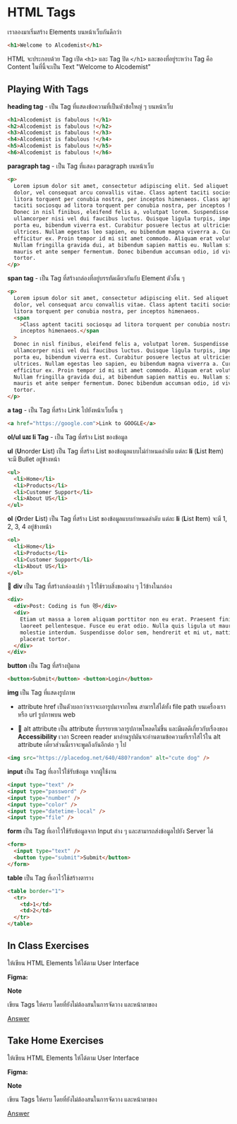 # HTML Tags

เราลองมาเริ่มสร้าง Elements บนหน้าเว็บกันดีกว่า

```html
<h1>Welcome to Alcodemist</h1>
```

HTML จะประกอบด้วย Tag เปิด `<h1>` และ Tag ปิด `</h1>` และของที่อยู่ระหว่าง Tag คือ Content ในที่นี้จะเป็น Text "Welcome to Alcodemist"

## Playing With Tags

**heading tag** - เป็น Tag ที่แสดงข้อความที่เป็นหัวข้อใหญ่ ๆ บนหน้าเว็บ

```html
<h1>Alcodemist is fabulous !</h1>
<h2>Alcodemist is fabulous !</h2>
<h3>Alcodemist is fabulous !</h3>
<h4>Alcodemist is fabulous !</h4>
<h5>Alcodemist is fabulous !</h5>
<h6>Alcodemist is fabulous !</h6>
```

**paragraph tag** - เป็น Tag ที่แสดง paragraph บนหน้าเว็บ

```html
<p>
  Lorem ipsum dolor sit amet, consectetur adipiscing elit. Sed aliquet elit
  dolor, vel consequat arcu convallis vitae. Class aptent taciti sociosqu ad
  litora torquent per conubia nostra, per inceptos himenaeos. Class aptent
  taciti sociosqu ad litora torquent per conubia nostra, per inceptos himenaeos.
  Donec in nisl finibus, eleifend felis a, volutpat lorem. Suspendisse
  ullamcorper nisi vel dui faucibus luctus. Quisque ligula turpis, imperdiet eu
  porta eu, bibendum viverra est. Curabitur posuere lectus at ultricies
  ultrices. Nullam egestas leo sapien, eu bibendum magna viverra a. Curabitur et
  efficitur ex. Proin tempor id mi sit amet commodo. Aliquam erat volutpat.
  Nullam fringilla gravida dui, at bibendum sapien mattis eu. Nullam sit amet
  mauris et ante semper fermentum. Donec bibendum accumsan odio, id viverra
  tortor.
</p>
```

**span tag** - เป็น Tag ที่สร้างกล่องที่อยู่บรรทัดเดียวกันกับ Element ตัวอื่น ๆ

```html
<p>
  Lorem ipsum dolor sit amet, consectetur adipiscing elit. Sed aliquet elit
  dolor, vel consequat arcu convallis vitae. Class aptent taciti sociosqu ad
  litora torquent per conubia nostra, per inceptos himenaeos.
  <span
    >Class aptent taciti sociosqu ad litora torquent per conubia nostra, per
    inceptos himenaeos.</span
  >
  Donec in nisl finibus, eleifend felis a, volutpat lorem. Suspendisse
  ullamcorper nisi vel dui faucibus luctus. Quisque ligula turpis, imperdiet eu
  porta eu, bibendum viverra est. Curabitur posuere lectus at ultricies
  ultrices. Nullam egestas leo sapien, eu bibendum magna viverra a. Curabitur et
  efficitur ex. Proin tempor id mi sit amet commodo. Aliquam erat volutpat.
  Nullam fringilla gravida dui, at bibendum sapien mattis eu. Nullam sit amet
  mauris et ante semper fermentum. Donec bibendum accumsan odio, id viverra
  tortor.
</p>
```

**a tag** - เป็น Tag ที่สร้าง Link ไปยังหน้าเว็บอื่น ๆ

```html
<a href="https://google.com">Link to GOOGLE</a>
```

**ol/ul และ li Tag** - เป็น Tag ที่สร้าง List ของข้อมูล

**ul** (**U**norder **L**ist) เป็น Tag ที่สร้าง List ของข้อมูลแบบไม่กำหนดลำดับ แต่ละ **li** (**L**ist **I**tem) จะมี Bullet อยู่ข้างหน้า

```html
<ul>
  <li>Home</li>
  <li>Products</li>
  <li>Customer Support</li>
  <li>About US</li>
</ul>
```

**ol** (**O**rder **L**ist) เป็น Tag ที่สร้าง List ของข้อมูลแบบกำหนดลำดับ แต่ละ **li** (**L**ist **I**tem) จะมี 1, 2, 3, 4 อยู่ข้างหน้า

```html
<ol>
  <li>Home</li>
  <li>Products</li>
  <li>Customer Support</li>
  <li>About US</li>
</ol>
```

🌟 **div** เป็น Tag ที่สร้างกล่องเปล่า ๆ ไว้ใช้รวบสิ่งของต่าง ๆ ไว้ข้างในกล่อง

```html
<div>
  <div>Post: Coding is fun 😻</div>
  <div>
    Etiam ut massa a lorem aliquam porttitor non eu erat. Praesent finibus
    laoreet pellentesque. Fusce eu erat odio. Nulla quis ligula ut mauris
    molestie interdum. Suspendisse dolor sem, hendrerit et mi ut, mattis
    placerat tortor.
  </div>
</div>
```

**button** เป็น Tag ที่สร้างปุ่มกด

```html
<button>Submit</button> <button>Login</button>
```

**img** เป็น Tag ที่แสดงรูปภาพ

- attribute href เป็นตัวบอกว่าเราจะเอารูปมาจากไหน สามารใส่ได้ทั้ง file path บนเครื่องเรา หรือ url รูปภาพบน web

- 🌟 alt attribute เป็น attribute ที่บรรยายเวลารูปภาพโหลดไม่ขึ้น และมีผลดีเกี่ยวกับเรื่องของ **Accessibility** เวลา Screen reader มาอ่านรูปมันจะอ่านตามข้อความที่เราใส่ไว้ใน alt attribute เดี๋ยวส่วนนี้เราจะพูดถึงกันอีกต่อ ๆ ไป

```html
<img src="https://placedog.net/640/480?random" alt="cute dog" />
```

**input** เป็น Tag ที่เอาไว้ใช้รับข้อมูล จากผู้ใช้งาน

```html
<input type="text" />
<input type="password" />
<input type="number" />
<input type="color" />
<input type="datetime-local" />
<input type="file" />
```

**form** เป็น Tag ที่เอาไว้ใช้รับข้อมูลจาก Input ต่าง ๆ และสามารถส่งข้อมูลไปยัง Server ได้

```html
<form>
  <input type="text" />
  <button type="submit">Submit</button>
</form>
```

**table** เป็น Tag ที่เอาไว้ใช้สร้างตาราง

```html
<table border="1">
  <tr>
    <td>1</td>
    <td>2</td>
  </tr>
</table>
```

## In Class Exercises

ให้เขียน HTML Elements ให้ได้ตาม User Interface

**Figma:**

**Note**

เขียน Tags ให้ครบ โดยที่ยังไม่ต้องสนในการจัดวาง และหน้าตาของ

[Answer](https://github.com/napatwongchr/intro-to-html/blob/main/exercises/html-exercises-1.md)

## Take Home Exercises

ให้เขียน HTML Elements ให้ได้ตาม User Interface

**Figma:**

**Note**

เขียน Tags ให้ครบ โดยที่ยังไม่ต้องสนในการจัดวาง และหน้าตาของ

[Answer](https://github.com/napatwongchr/intro-to-html/blob/main/exercises/html-exercises-1.md)
